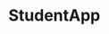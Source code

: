 # StudentApp
[Android App UI Design]: https://www.figma.com/file/GHDjUCBCw4FGgpZ2XIoWhI/Side-Menu-(Community)?node-id=0%3A1
